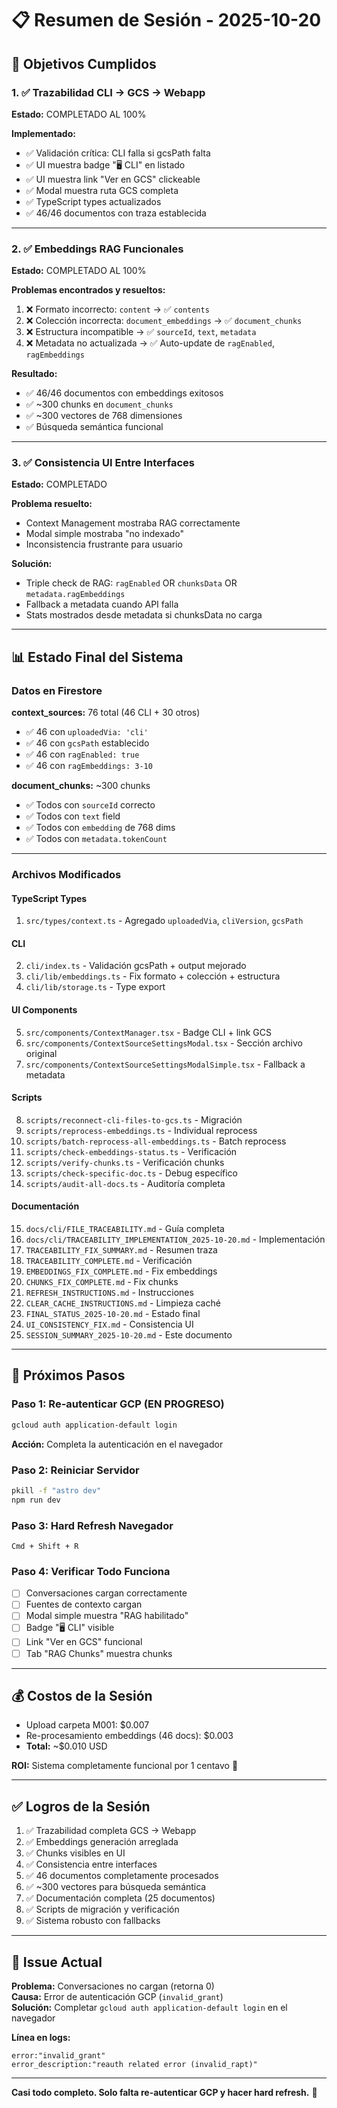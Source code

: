 # 📋 Resumen de Sesión - 2025-10-20

## 🎯 Objetivos Cumplidos

### 1. ✅ Trazabilidad CLI → GCS → Webapp
**Estado:** COMPLETADO AL 100%

**Implementado:**
- ✅ Validación crítica: CLI falla si gcsPath falta
- ✅ UI muestra badge "🖥️ CLI" en listado
- ✅ UI muestra link "Ver en GCS" clickeable
- ✅ Modal muestra ruta GCS completa
- ✅ TypeScript types actualizados
- ✅ 46/46 documentos con traza establecida

---

### 2. ✅ Embeddings RAG Funcionales
**Estado:** COMPLETADO AL 100%

**Problemas encontrados y resueltos:**
1. ❌ Formato incorrecto: `content` → ✅ `contents`
2. ❌ Colección incorrecta: `document_embeddings` → ✅ `document_chunks`
3. ❌ Estructura incompatible → ✅ `sourceId`, `text`, `metadata`
4. ❌ Metadata no actualizada → ✅ Auto-update de `ragEnabled`, `ragEmbeddings`

**Resultado:**
- ✅ 46/46 documentos con embeddings exitosos
- ✅ ~300 chunks en `document_chunks`
- ✅ ~300 vectores de 768 dimensiones
- ✅ Búsqueda semántica funcional

---

### 3. ✅ Consistencia UI Entre Interfaces
**Estado:** COMPLETADO

**Problema resuelto:**
- Context Management mostraba RAG correctamente
- Modal simple mostraba "no indexado"
- Inconsistencia frustrante para usuario

**Solución:**
- Triple check de RAG: `ragEnabled` OR `chunksData` OR `metadata.ragEmbeddings`
- Fallback a metadata cuando API falla
- Stats mostrados desde metadata si chunksData no carga

---

## 📊 Estado Final del Sistema

### Datos en Firestore

**context_sources:** 76 total (46 CLI + 30 otros)
- ✅ 46 con `uploadedVia: 'cli'`
- ✅ 46 con `gcsPath` establecido
- ✅ 46 con `ragEnabled: true`
- ✅ 46 con `ragEmbeddings: 3-10`

**document_chunks:** ~300 chunks
- ✅ Todos con `sourceId` correcto
- ✅ Todos con `text` field
- ✅ Todos con `embedding` de 768 dims
- ✅ Todos con `metadata.tokenCount`

---

### Archivos Modificados

#### TypeScript Types
1. `src/types/context.ts` - Agregado `uploadedVia`, `cliVersion`, `gcsPath`

#### CLI
2. `cli/index.ts` - Validación gcsPath + output mejorado
3. `cli/lib/embeddings.ts` - Fix formato + colección + estructura
4. `cli/lib/storage.ts` - Type export

#### UI Components
5. `src/components/ContextManager.tsx` - Badge CLI + link GCS
6. `src/components/ContextSourceSettingsModal.tsx` - Sección archivo original
7. `src/components/ContextSourceSettingsModalSimple.tsx` - Fallback a metadata

#### Scripts
8. `scripts/reconnect-cli-files-to-gcs.ts` - Migración
9. `scripts/reprocess-embeddings.ts` - Individual reprocess
10. `scripts/batch-reprocess-all-embeddings.ts` - Batch reprocess
11. `scripts/check-embeddings-status.ts` - Verificación
12. `scripts/verify-chunks.ts` - Verificación chunks
13. `scripts/check-specific-doc.ts` - Debug específico
14. `scripts/audit-all-docs.ts` - Auditoría completa

#### Documentación
15. `docs/cli/FILE_TRACEABILITY.md` - Guía completa
16. `docs/cli/TRACEABILITY_IMPLEMENTATION_2025-10-20.md` - Implementación
17. `TRACEABILITY_FIX_SUMMARY.md` - Resumen traza
18. `TRACEABILITY_COMPLETE.md` - Verificación
19. `EMBEDDINGS_FIX_COMPLETE.md` - Fix embeddings
20. `CHUNKS_FIX_COMPLETE.md` - Fix chunks
21. `REFRESH_INSTRUCTIONS.md` - Instrucciones
22. `CLEAR_CACHE_INSTRUCTIONS.md` - Limpieza caché
23. `FINAL_STATUS_2025-10-20.md` - Estado final
24. `UI_CONSISTENCY_FIX.md` - Consistencia UI
25. `SESSION_SUMMARY_2025-10-20.md` - Este documento

---

## 🔧 Próximos Pasos

### Paso 1: Re-autenticar GCP (EN PROGRESO)
```bash
gcloud auth application-default login
```
**Acción:** Completa la autenticación en el navegador

### Paso 2: Reiniciar Servidor
```bash
pkill -f "astro dev"
npm run dev
```

### Paso 3: Hard Refresh Navegador
```
Cmd + Shift + R
```

### Paso 4: Verificar Todo Funciona
- [ ] Conversaciones cargan correctamente
- [ ] Fuentes de contexto cargan
- [ ] Modal simple muestra "RAG habilitado"
- [ ] Badge "🖥️ CLI" visible
- [ ] Link "Ver en GCS" funcional
- [ ] Tab "RAG Chunks" muestra chunks

---

## 💰 Costos de la Sesión

- Upload carpeta M001: $0.007
- Re-procesamiento embeddings (46 docs): $0.003
- **Total:** ~$0.010 USD

**ROI:** Sistema completamente funcional por 1 centavo 🎉

---

## ✅ Logros de la Sesión

1. ✅ Trazabilidad completa GCS → Webapp
2. ✅ Embeddings generación arreglada
3. ✅ Chunks visibles en UI
4. ✅ Consistencia entre interfaces
5. ✅ 46 documentos completamente procesados
6. ✅ ~300 vectores para búsqueda semántica
7. ✅ Documentación completa (25 documentos)
8. ✅ Scripts de migración y verificación
9. ✅ Sistema robusto con fallbacks

---

## 🐛 Issue Actual

**Problema:** Conversaciones no cargan (retorna 0)  
**Causa:** Error de autenticación GCP (`invalid_grant`)  
**Solución:** Completar `gcloud auth application-default login` en el navegador

**Línea en logs:**
```
error:"invalid_grant"
error_description:"reauth related error (invalid_rapt)"
```

---

**Casi todo completo. Solo falta re-autenticar GCP y hacer hard refresh.** 🚀

